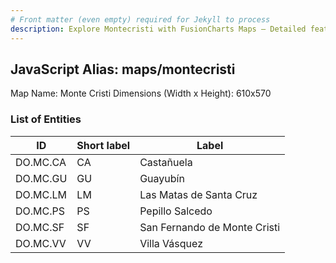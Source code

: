 ```yaml
---
# Front matter (even empty) required for Jekyll to process
description: Explore Montecristi with FusionCharts Maps – Detailed features for seamless integration. Try now & enhance your data visualization today! 
---
```


## JavaScript Alias: maps/montecristi

Map Name: Monte Cristi
Dimensions (Width x Height): 610x570





### List of Entities

ID | Short label | Label
---|---|---|
DO.MC.CA|CA|Castañuela
DO.MC.GU|GU|Guayubín
DO.MC.LM|LM|Las Matas de Santa Cruz
DO.MC.PS|PS|Pepillo Salcedo
DO.MC.SF|SF|San Fernando de Monte Cristi
DO.MC.VV|VV|Villa Vásquez